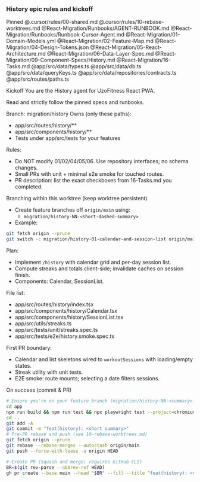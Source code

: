 ### History epic rules and kickoff

Pinned
@.cursor/rules/00-shared.md
@.cursor/rules/10-rebase-worktrees.md
@React-Migration/Runbooks/AGENT-RUNBOOK.md
@React-Migration/Runbooks/Runbook-Cursor-Agent.md
@React-Migration/01-Domain-Models.yml
@React-Migration/02-Feature-Map.md
@React-Migration/04-Design-Tokens.json
@React-Migration/05-React-Architecture.md
@React-Migration/06-Data-Layer-Spec.md
@React-Migration/09-Component-Specs/History.md
@React-Migration/16-Tasks.md
@app/src/data/types.ts
@app/src/data/db.ts
@app/src/data/queryKeys.ts
@app/src/data/repositories/contracts.ts
@app/src/routes/paths.ts

Kickoff
You are the History agent for UzoFitness React PWA.

Read and strictly follow the pinned specs and runbooks.

Branch: migration/history
Owns (only these paths):
- app/src/routes/history/**
- app/src/components/history/**
- Tests under app/src/tests for your features

Rules:
- Do NOT modify 01/02/04/05/06. Use repository interfaces; no schema changes.
- Small PRs with unit + minimal e2e smoke for touched routes.
- PR description: list the exact checkboxes from 16-Tasks.md you completed.

Branching within this worktree (keep worktree persistent)
- Create feature branches off `origin/main` using:
  - `migration/history-NN-<short-dashed-summary>`
- Example:
```bash
git fetch origin --prune
git switch -c migration/history-01-calendar-and-session-list origin/main
```

Plan:
- Implement `/history` with calendar grid and per-day session list.
- Compute streaks and totals client-side; invalidate caches on session finish.
- Components: Calendar, SessionList.

File list:
- app/src/routes/history/index.tsx
- app/src/components/history/Calendar.tsx
- app/src/components/history/SessionList.tsx
- app/src/utils/streaks.ts
- app/src/tests/unit/streaks.spec.ts
- app/src/tests/e2e/history.smoke.spec.ts

First PR boundary:
- Calendar and list skeletons wired to `workoutSessions` with loading/empty states.
- Streak utility with unit tests.
- E2E smoke: route mounts; selecting a date filters sessions.

On success (commit & PR)
```bash
# Ensure you're on your feature branch (migration/history-NN-<summary>)
cd app
npm run build && npm run test && npx playwright test --project=chromium --grep "smoke|history"
cd ..
git add -A
git commit -m "feat(history): <short summary>"
# Pre-PR rebase and push (see 10-rebase-worktrees.md)
git fetch origin --prune
git rebase --rebase-merges --autostash origin/main
git push --force-with-lease -u origin HEAD

# Create PR (Squash and merge; requires GitHub CLI)
BR=$(git rev-parse --abbrev-ref HEAD)
gh pr create --base main --head "$BR" --fill --title "feat(history): <short summary>"
```


